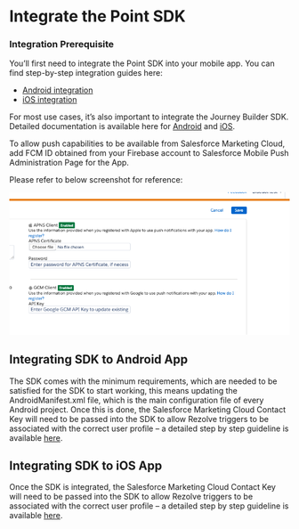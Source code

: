 Integrate the Point SDK
=======================

### Integration Prerequisite

You’ll first need to integrate the Point SDK into your mobile app. You can find step-by-step integration guides here:

*   [Android integration](../../../Point%20SDK/Android/Overview.md)
*   [iOS integration](../../../Point%20SDK/iOS/Overview.md)

For most use cases, it’s also important to integrate the Journey Builder SDK. Detailed documentation is available here for [Android](http://salesforce-marketingcloud.github.io/JB4A-SDK-Android/) and [iOS](http://salesforce-marketingcloud.github.io/JB4A-SDK-iOS/).

To allow push capabilities to be available from Salesforce Marketing Cloud, add FCM ID obtained from your Firebase account to Salesforce Mobile Push Administration Page for the App.

Please refer to below screenshot for reference:

![](../../../assets/Screen-Shot-2019-05-16-at-3.25.20-pm-e1557984665466.png)

Integrating SDK to Android App
------------------------------

The SDK comes with the minimum requirements, which are needed to be satisfied for the SDK to start working, this means updating the AndroidManifest.xml file, which is the main configuration file of every Android project. Once this is done, the Salesforce Marketing Cloud Contact Key will need to be passed into the SDK to allow Rezolve triggers to be associated with the correct user profile – a detailed step by step guideline is available [here](../Mobile%20SDK%20Integration/Android.md).

Integrating SDK to iOS App
--------------------------

Once the SDK is integrated, the Salesforce Marketing Cloud Contact Key will need to be passed into the SDK to allow Rezolve triggers to be associated with the correct user profile – a detailed step by step guideline is available [here](../Mobile%20SDK%20Integration/Android.md).